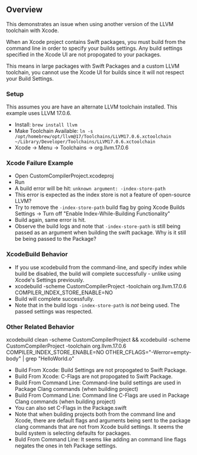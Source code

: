 ## Overview

This demonstrates an issue when using another version of the LLVM toolchain with Xcode. 

When an Xcode project contains Swift packages, you must build from the command line in order to specify your builds settings. Any build settings specified in the Xcode UI are not propogated to your packages.

This means in large packages with Swift Packages and a custom LLVM toolchain, you cannot use the Xcode UI for builds since it will not respect your Build Settings.

### Setup

This assumes you are have an alternate LLVM toolchain installed. This example uses LLVM 17.0.6.

* Install: `brew install llvm`
* Make Toolchain Available: `ln -s /opt/homebrew/opt/llvm@17/Toolchains/LLVM17.0.6.xctoolchain ~/Library/Developer/Toolchains/LLVM17.0.6.xctoolchain`
* Xcode -> Menu -> Toolchains -> org.llvm.17.0.6  

### Xcode Failure Example

* Open CustomCompilerProject.xcodeproj
* Run
* A build error will be hit: `unknown argument: -index-store-path`
* This error is expected as the index store is not a feature of open-source LLVM?
* Try to remove the `-index-store-path` build flag by going Xcode Builds Settings -> Turn off "Enable Index-While-Building Functionality"
* Build again, same error is hit.
* Observe the build logs and note that `-index-store-path` is still being passed as an argument when building the swift package. Why is it still be being passed to the Package?

### XcodeBuild Behavior

* If you use xcodebuild from the command-line, and specify index while build be disabled, the build will complete successfully - unlike using Xcode's Settings previously. 
* xcodebuild -scheme CustomCompilerProject -toolchain org.llvm.17.0.6 COMPILER_INDEX_STORE_ENABLE=NO
* Build will complete successfully.
* Note that in the build logs `-index-store-path` is _not_ being used. The passed settings was respected.


### Other Related Behavior

xcodebuild clean -scheme CustomCompilerProject && xcodebuild -scheme CustomCompilerProject -toolchain org.llvm.17.0.6 COMPILER_INDEX_STORE_ENABLE=NO OTHER_CFLAGS="-Werror=empty-body" | grep "HelloWorld.o"

* Build From Xcode: Build Settings are not propogated to Swift Package.
* Build From Xcode: C-Flags are not propogated to Swift Package.
* Build From Command Line: Command-line build settings are used in Package Clang commands (when building project)
* Build From Command Line: Command line C-Flags are used in Package Clang commands (when building project)
* You can also set C-Flags in the Package.swift
* Note that when building projects both from the command line and Xcode, there are default flags and arguments being sent to the package clang commands that are not from Xcode build settings. It seems the build system is selecting defaults for packages. 
* Buld From Command Line: It seems like adding an command line flags negates the ones in teh Package settings.

